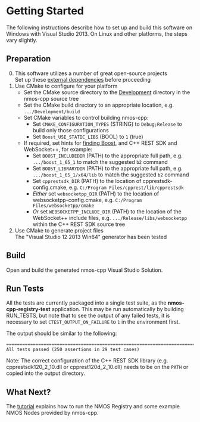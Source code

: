# Getting Started

The following instructions describe how to set up and build this software on Windows with Visual Studio 2013.
On Linux and other platforms, the steps vary slightly.

## Preparation

0. This software utilizes a number of great open-source projects  
   Set up these [external dependencies](Dependencies.md#preparation) before proceeding
1. Use CMake to configure for your platform
   - Set the CMake source directory to the [Development](../Development) directory in the nmos-cpp source tree
   - Set the CMake build directory to an appropriate location, e.g. ``.../Development/build``
   - Set CMake variables to control building nmos-cpp:
     - Set ``CMAKE_CONFIGURATION_TYPES`` (STRING) to ``Debug;Release`` to build only those configurations
     - Set ``Boost_USE_STATIC_LIBS`` (BOOL) to ``1`` (true)
   - If required, set hints for [finding Boost](https://cmake.org/cmake/help/latest/module/FindBoost.html), and C++ REST SDK and WebSocket++, for example:
     - Set ``BOOST_INCLUDEDIR`` (PATH) to the appropriate full path, e.g. ``.../boost_1_65_1`` to match the suggested ``b2`` command
     - Set ``BOOST_LIBRARYDIR`` (PATH) to the appropriate full path, e.g. ``.../boost_1_65_1/x64/lib`` to match the suggested ``b2`` command
     - Set ``cpprestsdk_DIR`` (PATH) to the location of cpprestsdk-config.cmake, e.g. ``C:/Program Files/cpprest/lib/cpprestsdk``
     - *Either* set ``websocketpp_DIR`` (PATH) to the location of websocketpp-config.cmake, e.g. ``C:/Program Files/websocketpp/cmake``
     - *Or* set ``WEBSOCKETPP_INCLUDE_DIR`` (PATH) to the location of the WebSocket++ include files, e.g. ``.../Release/libs/websocketpp`` within the C++ REST SDK source tree
2. Use CMake to generate project files  
   The "Visual Studio 12 2013 Win64" generator has been tested

## Build

Open and build the generated nmos-cpp Visual Studio Solution.

## Run Tests

All the tests are currently packaged into a single test suite, as the **nmos-cpp-registry-test** application.
This may be run automatically by building RUN_TESTS, but note that to see the output of any failed tests,
it is necessary to set ``CTEST_OUTPUT_ON_FAILURE`` to ``1`` in the environment first.

The output should be similar to the following:

```
===============================================================================
All tests passed (250 assertions in 29 test cases)
```

Note: The correct configuration of the C++ REST SDK library (e.g. cpprestsdk120_2_10.dll or cpprest120d_2_10.dll) needs to be on the ``PATH`` or copied into the output directory.

## What Next?

The [tutorial](Tutorial.md) explains how to run the NMOS Registry and some example NMOS Nodes provided by nmos-cpp.
